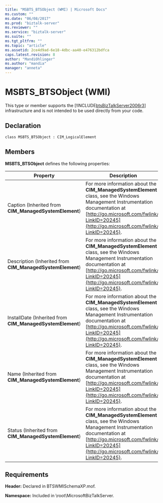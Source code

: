 ```yaml
---
title: "MSBTS_BTSObject (WMI) | Microsoft Docs"
ms.custom: ""
ms.date: "06/08/2017"
ms.prod: "biztalk-server"
ms.reviewer: ""
ms.service: "biztalk-server"
ms.suite: ""
ms.tgt_pltfrm: ""
ms.topic: "article"
ms.assetid: 2ce4d9ad-6e18-4dbc-aa40-e476312bdfca
caps.latest.revision: 8
author: "MandiOhlinger"
ms.author: "mandia"
manager: "anneta"
---
```

# MSBTS_BTSObject (WMI)
This type or member supports the [!INCLUDE[btsBizTalkServer2006r3](../includes/btsbiztalkserver2006r3-md.md)] infrastructure and is not intended to be used directly from your code.  
  
## Declaration  
  
```  
class MSBTS_BTSObject : CIM_LogicalElement  
```  
  
## Members  
 **MSBTS_BTSObject** defines the following properties:  
  
|Property|Description|  
|--------------|-----------------|  
|Caption (Inherited from **CIM_ManagedSystemElement**)|For more information about the **CIM_ManagedSystemElement** class, see the Windows Management Instrumentation documentation at [http://go.microsoft.com/fwlink/?LinkID=20245](http://go.microsoft.com/fwlink/?LinkID=20245).|  
|Description (Inherited from **CIM_ManagedSystemElement**)|For more information about the **CIM_ManagedSystemElement** class, see the Windows Management Instrumentation documentation at [http://go.microsoft.com/fwlink/?LinkID=20245](http://go.microsoft.com/fwlink/?LinkID=20245).|  
|InstallDate (Inherited from **CIM_ManagedSystemElement**)|For more information about the **CIM_ManagedSystemElement** class, see the Windows Management Instrumentation documentation at [http://go.microsoft.com/fwlink/?LinkID=20245](http://go.microsoft.com/fwlink/?LinkID=20245).|  
|Name (Inherited from **CIM_ManagedSystemElement**)|For more information about the **CIM_ManagedSystemElement** class, see the Windows Management Instrumentation documentation at [http://go.microsoft.com/fwlink/?LinkID=20245](http://go.microsoft.com/fwlink/?LinkID=20245).|  
|Status (Inherited from **CIM_ManagedSystemElement**)|For more information about the **CIM_ManagedSystemElement** class, see the Windows Management Instrumentation documentation at [http://go.microsoft.com/fwlink/?LinkID=20245](http://go.microsoft.com/fwlink/?LinkID=20245).|  
  
## Requirements  
 **Header:** Declared in BTSWMISchemaXP.mof.  
  
 **Namespace:** Included in \root\MicrosoftBizTalkServer.